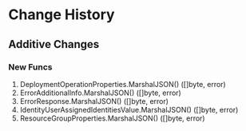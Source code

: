 # Change History

## Additive Changes

### New Funcs

1. DeploymentOperationProperties.MarshalJSON() ([]byte, error)
1. ErrorAdditionalInfo.MarshalJSON() ([]byte, error)
1. ErrorResponse.MarshalJSON() ([]byte, error)
1. IdentityUserAssignedIdentitiesValue.MarshalJSON() ([]byte, error)
1. ResourceGroupProperties.MarshalJSON() ([]byte, error)
